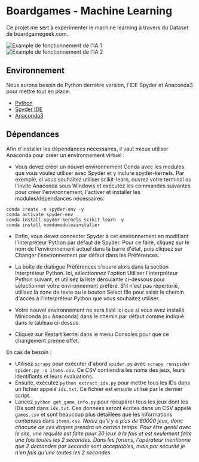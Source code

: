 # Boardgames - Machine Learning

Ce projet me sert à expérimenter le machine learning à travers du Dataset de boardgamegeek.com.

 ![Example de fonctionnement de l'IA 1](https://i.ibb.co/P9PL7v0/Capture-d-cran-2023-02-04-164420.png)
 ![Example de fonctionnement de l'IA 2](https://i.ibb.co/xgbzmJc/Capture-d-cran-2023-02-04-164500.png)


## Environnement

Nous aurons besoin de Python dernière version, l'IDE Spyder et Anaconda3 pour mettre tout en place.

- [Python](https://www.python.org/downloads/)
- [Spyder IDE](https://www.spyder-ide.org/)
- [Anaconda3](https://www.anaconda.com/)

## Dépendances

Afin d'installer les dépendances nécessaires, il vaut mieux utiliser Anaconda pour créer un environnement virtuel : 

- Vous devez créer un nouvel environnement Conda avec les modules que vous voulez utiliser avec Spyder et y inclure spyder-kernels. Par exemple, si vous souhaitez utiliser scikit-learn, ouvrez votre terminal ou l'invite Anaconda sous Windows et exécutez les commandes suivantes pour créer l'environnement, l'activer et installer les modules/dépendances nécessaires:

```
conda create -n spyder-env -y
conda activate spyder-env
conda install spyder-kernels scikit-learn -y
conda install nomdumoduleainstaller
```

- Enfin, vous devez connecter Spyder à cet environnement en modifiant l'interpréteur Python par défaut de Spyder. Pour ce faire, cliquez sur le nom de l'environnement actuel dans la barre d'état, puis cliquez sur Changer l'environnement par défaut dans les Préférences.

- La boîte de dialogue Préférences s'ouvre alors dans la section Interpréteur Python. Ici, sélectionnez l'option Utiliser l'interpréteur Python suivant, et utilisez la liste déroulante ci-dessous pour sélectionner votre environnement préféré. S'il n'est pas répertorié, utilisez la zone de texte ou le bouton Select file pour saisir le chemin d'accès à l'interpréteur Python que vous souhaitez utiliser.

- Votre nouvel environnement ne sera listé ici que si vous avez installé Miniconda (ou Anaconda) dans le chemin par défaut comme indiqué dans le tableau ci-dessus.

- Cliquez sur Restart kernel dans le menu Consoles pour que ce changement prenne effet.

En cas de besoin : 
- Utilisez `scrapy` pour exécuter d'abord `spider.py` avec `scrapy runspider spider.py -o items.csv`. Ce CSV contiendra les noms des jeux, leurs identifiants et leurs évaluations. 
- Ensuite, exécutez `python extract_ids.py` pour mettre tous les IDs dans un fichier appelé `ids.txt`. Ce fichier est ensuite utilisé par le dernier script. 
- Lancez `python get_game_info.py` pour récupérer tous les jeux dont les IDs sont dans `ids.txt`. Ces données seront écrites dans un CSV appelé `games.csv` et sont beaucoup plus détaillées que les informations contenues dans `items.csv`. 
*Notez qu'il y a plus de 80000 jeux, donc chacune de ces étapes prendra un certain temps. Pour être gentil avec le site, une requête est faite pour 30 jeux à la fois et est seulement faite une fois toutes les 2 secondes. Dans les forums, l'opérateur mentionne que 2 demandes par seconde sont acceptables, mais par sécurité je n'en fais qu'une toutes les 2 secondes.*